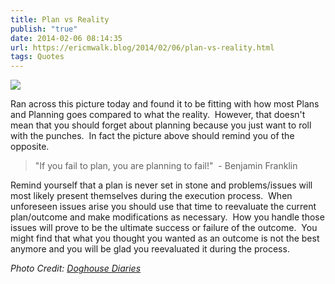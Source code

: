 ```yaml
---
title: Plan vs Reality
publish: "true"
date: 2014-02-06 08:14:35
url: https://ericmwalk.blog/2014/02/06/plan-vs-reality.html
tags: Quotes
---
```


![](https://ericmwalk.blog/uploads/2022/b1447daa75.png)

Ran across this picture today and found it to be fitting with how most Plans and Planning goes compared to what the reality.  However, that doesn't mean that you should forget about planning because you just want to roll with the punches.  In fact the picture above should remind you of the opposite.

>"If you fail to plan, you are planning to fail!"  - Benjamin Franklin

Remind yourself that a plan is never set in stone and problems/issues will most likely present themselves during the execution process.  When unforeseen issues arise you should use that time to reevaluate the current plan/outcome and make modifications as necessary.  How you handle those issues will prove to be the ultimate success or failure of the outcome.  You might find that what you thought you wanted as an outcome is not the best anymore and you will be glad you reevaluated it during the process.

*Photo Credit: <a title="Dog House Diaries" href="http://thedoghousediaries.com/5468">Doghouse Diaries</a>*